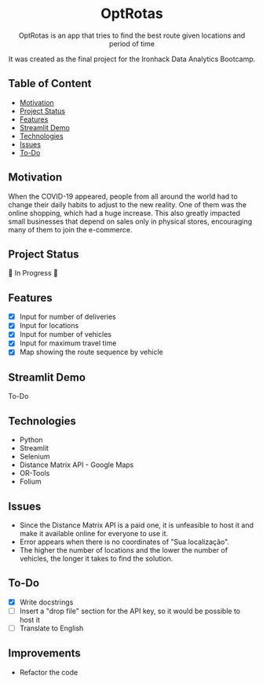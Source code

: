 <h1 align="center">OptRotas</h1>

<p align="center">  
OptRotas is an app that tries to find the best route given locations and period of time
</p>
<p align="center">  
It was created as the final project for the Ironhack Data Analytics Bootcamp.
</p>

## Table of Content
- [Motivation](#motivation)
- [Project Status](#project-status)
- [Features](#features)
- [Streamlit Demo](#streamlit-demo)
- [Technologies](#technologies)
- [Issues](#issues)
- [To-Do](#to-do)

## Motivation
When the COVID-19 appeared, people from all around the world had to change their daily habits to adjust to the new reality. One of them was the online shopping, which had a huge increase. This also greatly impacted small businesses that depend on sales only in physical stores, encouraging many of them to join the e-commerce.

## Project Status
:construction: In Progress :construction:

## Features
- [x] Input for number of deliveries
- [x] Input for locations
- [x] Input for number of vehicles
- [x] Input for maximum travel time
- [x] Map showing the route sequence by vehicle

## Streamlit Demo
To-Do

## Technologies
- Python
- Streamlit
- Selenium
- Distance Matrix API - Google Maps
- OR-Tools
- Folium

## Issues
- Since the Distance Matrix API is a paid one, it is unfeasible to host it and make it available online for everyone to use it.
- Error appears when there is no coordinates of "Sua localização".
- The higher the number of locations and the lower the number of vehicles, the longer it takes to find the solution.

## To-Do
- [x] Write docstrings
- [ ] Insert a "drop file" section for the API key, so it would be possible to host it
- [ ] Translate to English

## Improvements
- Refactor the code
